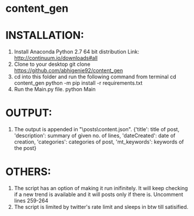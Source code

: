 # content_gen
INSTALLATION:
==============
1. Install Anaconda Python 2.7 64 bit distribution
	Link: http://continuum.io/downloads#all
2. Clone to your desktop
	git clone https://github.com/abhigenie92/content_gen
3. cd into this folder and run the following command from terminal
	cd content_gen
	python -m pip install -r requirements.txt
4. Run the Main.py file.
	python Main

OUTPUT:
==============
1. The output is appended in "\posts\content.json". 
 	{'title': title of post, 'description': summary of given no. of lines, 'dateCreated': date of creation, 'categories': categories of post, 'mt_keywords': keywords of the post}

OTHERS:
==============
1. The script has an option of making it run inifinitely. It will keep checking if a new trend is available and it will posts only if there is.
	Uncomment lines 259-264
2.  The script is limited by twitter's rate limit and sleeps in btw till satisified.

